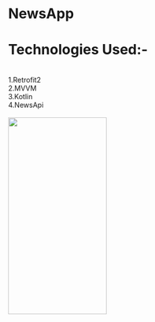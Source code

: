 # NewsApp
# Technologies Used:-
</br>
1.Retrofit2</br>
2.MVVM</br>
3.Kotlin</br>
4.NewsApi</br>
</br>

<img src ="https://user-images.githubusercontent.com/68765059/152116249-5f17862d-b12c-4b38-b73e-bf7d85aaa70a.gif" width= "200" height ="400">
